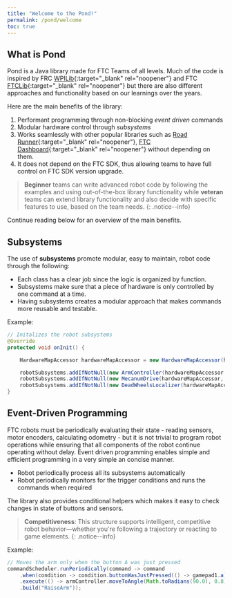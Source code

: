 ```yaml
---
title: "Welcome to the Pond!"
permalink: /pond/welcome
toc: true
---
```

## What is Pond

Pond is a Java library made for FTC Teams of all levels. Much of the code is inspired by FRC [WPILib]{:target="_blank" rel="noopener"} and FTC [FTCLib]{:target="_blank" rel="noopener"} but there are also different approaches and functionality based on our learnings over the years.

Here are the main benefits of the library:

1. Performant programming through non-blocking *event driven* commands
2. Modular hardware control through *subsystems*
3. Works seamlessly with other popular libraries such as [Road Runner]{:target="_blank" rel="noopener"}, [FTC Dashboard]{:target="_blank" rel="noopener"} without depending on them.
4. It does not depend on the FTC SDK, thus allowing teams to have full control on FTC SDK version upgrade.

> **Beginner** teams can write advanced robot code by following the examples and using out-of-the-box library functionality while **veteran** teams can extend library functionality and also decide with specific features to use, based on the team needs.
{: .notice--info}

Continue reading below for an overview of the main benefits.

## Subsystems

The use of **subsystems** promote modular, easy to maintain, robot code through the following:

* Each class has a clear job since the logic is organized by function.
* Subsystems make sure that a piece of hardware is only controlled by one command at a time.
* Having subsystems creates a modular approach that makes commands more reusable and testable.

Example:

```java
// Initalizes the robot subsystems
@Override
protected void onInit() {

    HardwareMapAccessor hardwareMapAccessor = new HardwareMapAccessor(hardwareMap);

    robotSubsystems.addIfNotNull(new ArmController(hardwareMapAccessor, logger));
    robotSubsystems.addIfNotNull(new MecanumDrive(hardwareMapAccessor, logger));
    robotSubsystems.addIfNotNull(new DeadWheelsLocalizer(hardwareMapAccessor, logger));
}
```

## Event-Driven Programming

FTC robots must be periodically evaluating their state - reading sensors, motor encoders, calculating odometry - but it is not trivial to program robot operations while ensuring that all components of the robot continue operating without delay. Event driven programming enables simple and efficient programming in a very simple an concise manner.

* Robot periodically process all its subsystems automatically
* Robot periodically monitors for the trigger conditions and runs the commands when required

The library also provides conditional helpers which makes it easy to check changes in state of buttons and sensors.

> **Competitiveness**: This structure supports intelligent, competitive robot behavior—whether you're following a trajectory or reacting to game elements.
{: .notice--info}

Example:

```java
// Moves the arm only when the button A was just pressed
commandScheduler.runPeriodically(command -> command
    .when(condition -> condition.buttonWasJustPressed(() -> gamepad1.a))
    .execute(() -> armController.moveToAngle(Math.toRadians(90.0), 0.8))
    .build("RaiseArm"));
```

[WPILib]: <https://frcdocs.wpi.edu/en/2020/docs/software/wpilib-overview/index.html>
[FTCLib]: <https://ftclib.org/>
[Road Runner]: <https://rr.brott.dev/>
[FTC Dashboard]: <https://acmerobotics.github.io/ftc-dashboard/>
